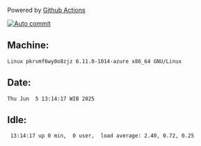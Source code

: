 Powered by [Github Actions](https://github.com/features/actions)

[![Auto commit](https://github.com/hiage/workstation/workflows/Auto%20commit/badge.svg)](https://github.com/hiage/workstation/actions?query=workflow%3A%22Auto+commit%22)

## Machine:
```
Linux pkrvmf6wy0o8zjz 6.11.0-1014-azure x86_64 GNU/Linux
```
## Date:
```
Thu Jun  5 13:14:17 WIB 2025
```
## Idle:
```
 13:14:17 up 0 min,  0 user,  load average: 2.40, 0.72, 0.25
```
